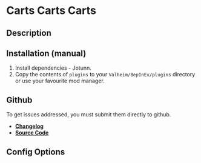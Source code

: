 ﻿# Carts Carts Carts

## Description


## Installation (manual)
1. Install dependencies - Jotunn.
2. Copy the contents of `plugins` to your `Valheim/BepInEx/plugins` directory or use your favourite mod manager.

## Github
To get issues addressed, you must submit them directly to github.

- **[Changelog](https://github.com/heinermann/Valheim_mods/blob/main/CartsCartsCarts/CHANGELOG.md)**
- **[Source Code](https://github.com/heinermann/Valheim_mods/tree/main/CartsCartsCarts)**

## Config Options

